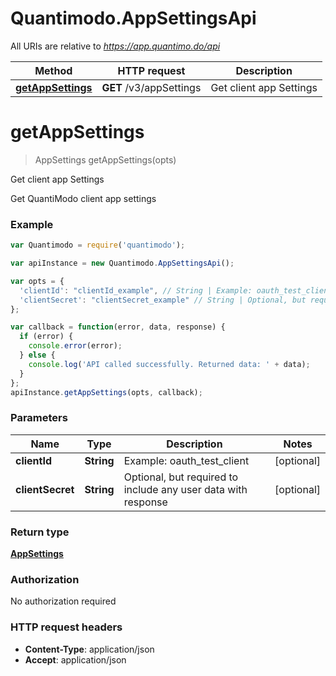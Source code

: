 # Quantimodo.AppSettingsApi

All URIs are relative to *https://app.quantimo.do/api*

Method | HTTP request | Description
------------- | ------------- | -------------
[**getAppSettings**](AppSettingsApi.md#getAppSettings) | **GET** /v3/appSettings | Get client app Settings


<a name="getAppSettings"></a>
# **getAppSettings**
> AppSettings getAppSettings(opts)

Get client app Settings

Get QuantiModo client app settings

### Example
```javascript
var Quantimodo = require('quantimodo');

var apiInstance = new Quantimodo.AppSettingsApi();

var opts = { 
  'clientId': "clientId_example", // String | Example: oauth_test_client
  'clientSecret': "clientSecret_example" // String | Optional, but required to include any user data with response
};

var callback = function(error, data, response) {
  if (error) {
    console.error(error);
  } else {
    console.log('API called successfully. Returned data: ' + data);
  }
};
apiInstance.getAppSettings(opts, callback);
```

### Parameters

Name | Type | Description  | Notes
------------- | ------------- | ------------- | -------------
 **clientId** | **String**| Example: oauth_test_client | [optional] 
 **clientSecret** | **String**| Optional, but required to include any user data with response | [optional] 

### Return type

[**AppSettings**](AppSettings.md)

### Authorization

No authorization required

### HTTP request headers

 - **Content-Type**: application/json
 - **Accept**: application/json

